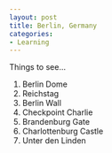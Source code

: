 ```yaml
---
layout: post
title: Berlin, Germany
categories:
- Learning
---
```



Things to see...

1. Berlin Dome
2. Reichstag
3. Berlin Wall
4. Checkpoint Charlie
5. Brandenburg Gate
6. Charlottenburg Castle
7. Unter den Linden
